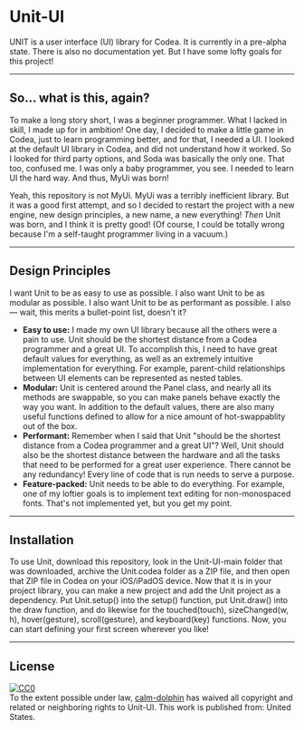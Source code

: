 # Unit-UI
UNIT is a user interface (UI) library for Codea. It is currently in a pre-alpha state. There is also no documentation yet. But I have some lofty goals for this project!

***

## So... what is this, again?
To make a long story short, I was a beginner programmer. What I lacked in skill, I made up for in ambition! One day, I decided to make a little game in Codea, just to learn programming better, and for that, I needed a UI. I looked at the default UI library in Codea, and did not understand how it worked. So I looked for third party options, and Soda was basically the only one. That too, confused me. I was only a baby programmer, you see. I needed to learn UI the hard way. And thus, MyUi was born!

Yeah, this repository is not MyUi. MyUi was a terribly inefficient library. But it was a good first attempt, and so I decided to restart the project with a new engine, new design principles, a new name, a new everything! *Then* Unit was born, and I think it is pretty good! (Of course, I could be totally wrong because I'm a self-taught programmer living in a vacuum.)

***

## Design Principles
I want Unit to be as easy to use as possible. I also want Unit to be as modular as possible. I also want Unit to be as performant as possible. I also— wait, this merits a bullet-point list, doesn't it?
- **Easy to use:** I made my own UI library because all the others were a pain to use. Unit should be the shortest distance from a Codea programmer and a great UI. To accomplish this, I need to have great default values for everything, as well as an extremely intuitive implementation for everything. For example, parent-child relationships between UI elements can be represented as nested tables.
- **Modular:** Unit is centered around the Panel class, and nearly all its methods are swappable, so you can make panels behave exactly the way you want. In addition to the default values, there are also many useful functions defined to allow for a nice amount of hot-swappablity out of the box.
- **Performant:** Remember when I said that Unit "should be the shortest distance from a Codea programmer and a great UI"? Well, Unit should also be the shortest distance between the hardware and all the tasks that need to be performed for a great user experience. There cannot be any redundancy! Every line of code that is run needs to serve a purpose.
- **Feature-packed:** Unit needs to be able to do everything. For example, one of my loftier goals is to implement text editing for non-monospaced fonts. That's not implemented yet, but you get my point.

***

## Installation
To use Unit, download this repository, look in the Unit-UI-main folder that was downloaded, archive the Unit.codea folder as a ZIP file, and then open that ZIP file in Codea on your iOS/iPadOS device. Now that it is in your project library, you can make a new project and add the Unit project as a dependency. Put Unit.setup() into the setup() function, put Unit.draw() into the draw function, and do likewise for the touched(touch), sizeChanged(w, h), hover(gesture), scroll(gesture), and keyboard(key) functions. Now, you can start defining your first screen wherever you like!

***
## License
<p xmlns:dct="http://purl.org/dc/terms/" xmlns:vcard="http://www.w3.org/2001/vcard-rdf/3.0#">
  <a rel="license"
     href="http://creativecommons.org/publicdomain/zero/1.0/">
    <img src="http://i.creativecommons.org/p/zero/1.0/88x31.png" style="border-style: none;" alt="CC0" />
  </a>
  <br />
  To the extent possible under law,
  <a rel="dct:publisher"
     href="https://github.com/calm-dolphin">
    <span property="dct:title">calm-dolphin</span></a>
  has waived all copyright and related or neighboring rights to
  <span property="dct:title">Unit-UI</span>.
This work is published from:
<span property="vcard:Country" datatype="dct:ISO3166"
      content="US" about="https://github.com/calm-dolphin">
  United States</span>.
</p>
